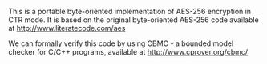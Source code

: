This is a portable byte-oriented implementation of AES-256 encryption in
CTR mode. It is based on the original byte-oriented AES-256 code
available at http://www.literatecode.com/aes


We can formally verify this code by using CBMC - a bounded model checker
for C/C++ programs, available at http://www.cprover.org/cbmc/
